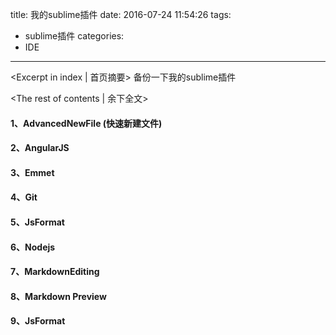 title: 我的sublime插件
date: 2016-07-24 11:54:26
tags:
  - sublime插件
categories:
  - IDE
---
<Excerpt in index | 首页摘要>
备份一下我的sublime插件
<!-- more -->
<The rest of contents | 余下全文>
#### 1、AdvancedNewFile   (快速新建文件)
#### 2、AngularJS
#### 3、Emmet
#### 4、Git
#### 5、JsFormat
#### 6、Nodejs
#### 7、MarkdownEditing
#### 8、Markdown Preview
#### 9、JsFormat